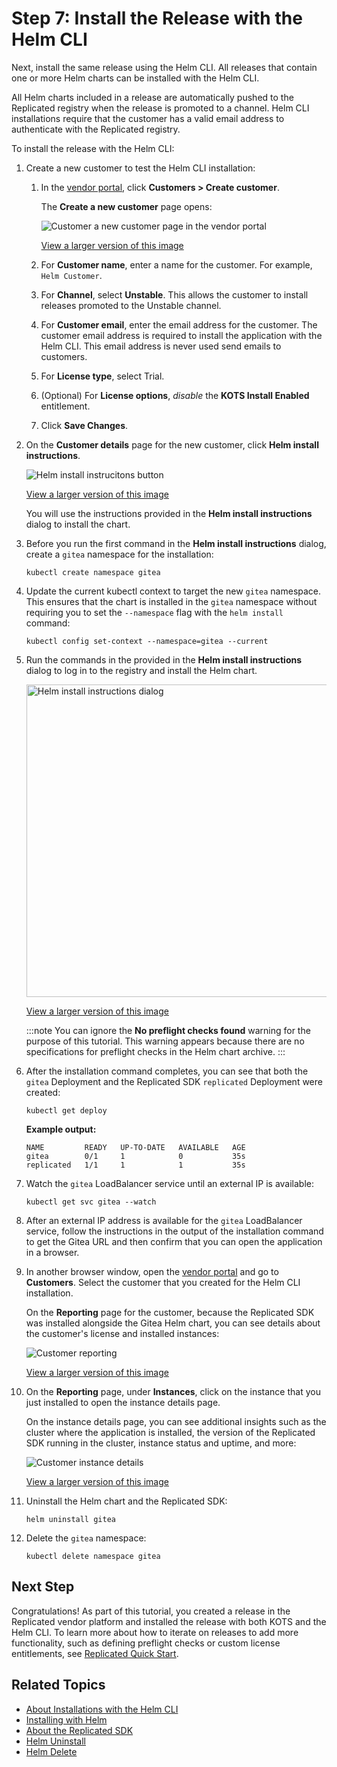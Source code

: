 # Step 7: Install the Release with the Helm CLI

Next, install the same release using the Helm CLI. All releases that contain one or more Helm charts can be installed with the Helm CLI.

All Helm charts included in a release are automatically pushed to the Replicated registry when the release is promoted to a channel. Helm CLI installations require that the customer has a valid email address to authenticate with the Replicated registry.  

To install the release with the Helm CLI:

1. Create a new customer to test the Helm CLI installation:

   1. In the [vendor portal](https://vendor.replicated.com), click **Customers > Create customer**.

      The **Create a new customer** page opens:

      ![Customer a new customer page in the vendor portal](/images/create-customer.png)

      [View a larger version of this image](/images/create-customer.png)

   1. For **Customer name**, enter a name for the customer. For example, `Helm Customer`.

   1. For **Channel**, select **Unstable**. This allows the customer to install releases promoted to the Unstable channel.

   1. For **Customer email**, enter the email address for the customer. The customer email address is required to install the application with the Helm CLI. This email address is never used send emails to customers.

   1. For **License type**, select Trial.

   1. (Optional) For **License options**, _disable_ the **KOTS Install Enabled** entitlement. 

   1. Click **Save Changes**.

1. On the **Customer details** page for the new customer, click **Helm install instructions**.

   ![Helm install instrucitons button](/images/tutorial-gitea-helm-customer-install-button.png)

   [View a larger version of this image](/images/tutorial-gitea-helm-customer-install-button.png)

   You will use the instructions provided in the **Helm install instructions** dialog to install the chart.

1. Before you run the first command in the **Helm install instructions** dialog, create a `gitea` namespace for the installation:

   ```
   kubectl create namespace gitea
   ```

1. Update the current kubectl context to target the new `gitea` namespace. This ensures that the chart is installed in the `gitea` namespace without requiring you to set the `--namespace` flag with the `helm install` command:

   ```
   kubectl config set-context --namespace=gitea --current
   ```

1. Run the commands in the provided in the **Helm install instructions** dialog to log in to the registry and install the Helm chart.

   <img alt="Helm install instructions dialog" src="/images/tutorial-gitea-helm-install-instructions.png" width="500px"/>

   [View a larger version of this image](/images/tutorial-gitea-helm-install-instructions.png)

   :::note
   You can ignore the **No preflight checks found** warning for the purpose of this tutorial. This warning appears because there are no specifications for preflight checks in the Helm chart archive.
   :::

1. After the installation command completes, you can see that both the `gitea` Deployment and the Replicated SDK `replicated` Deployment were created:

   ```
   kubectl get deploy
   ```
   **Example output:**
   ```
   NAME         READY   UP-TO-DATE   AVAILABLE   AGE
   gitea        0/1     1            0           35s
   replicated   1/1     1            1           35s
   ```

1. Watch the `gitea` LoadBalancer service until an external IP is available:

   ```
   kubectl get svc gitea --watch
   ```

1. After an external IP address is available for the `gitea` LoadBalancer service, follow the instructions in the output of the installation command to get the Gitea URL and then confirm that you can open the application in a browser.

1. In another browser window, open the [vendor portal](https://vendor.replicated.com/) and go to **Customers**. Select the customer that you created for the Helm CLI installation.

    On the **Reporting** page for the customer, because the Replicated SDK was installed alongside the Gitea Helm chart, you can see details about the customer's license and installed instances:

    ![Customer reporting](/images/tutorial-gitea-helm-reporting.png)

    [View a larger version of this image](/images/tutorial-gitea-helm-reporting.png)

1. On the **Reporting** page, under **Instances**, click on the instance that you just installed to open the instance details page.

    On the instance details page, you can see additional insights such as the cluster where the application is installed, the version of the Replicated SDK running in the cluster, instance status and uptime, and more:

    ![Customer instance details](/images/tutorial-gitea-helm-instance.png)

    [View a larger version of this image](/images/tutorial-gitea-helm-instance.png)

1. Uninstall the Helm chart and the Replicated SDK:

    ```
    helm uninstall gitea
    ```

1. Delete the `gitea` namespace:
 
    ```
    kubectl delete namespace gitea
    ```

## Next Step

Congratulations! As part of this tutorial, you created a release in the Replicated vendor platform and installed the release with both KOTS and the Helm CLI. To learn more about how to iterate on releases to add more functionality, such as defining preflight checks or custom license entitlements, see [Replicated Quick Start](replicated-onboarding). 

## Related Topics

* [About Installations with the Helm CLI](/vendor/distributing-overview#helm)
* [Installing with Helm](/vendor/install-with-helm)
* [About the Replicated SDK](/vendor/replicated-sdk-overview)
* [Helm Uninstall](https://helm.sh/docs/helm/helm_uninstall/)
* [Helm Delete](https://helm.sh/docs/helm/helm_delete/)